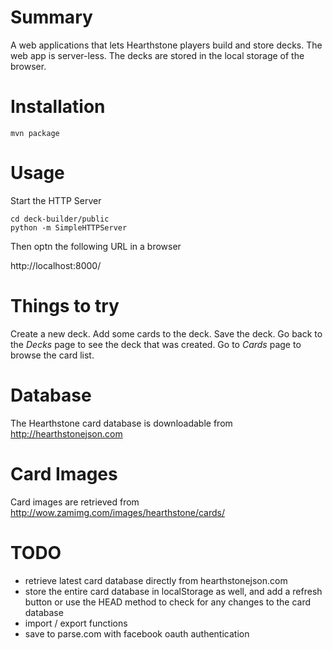 # Summary

A web applications that lets Hearthstone players build and store decks.  The web app is server-less.  The decks are stored in the local storage of the browser.

# Installation

```
mvn package
```

# Usage

Start the HTTP Server

```
cd deck-builder/public
python -m SimpleHTTPServer
```

Then optn the following URL in a browser

http://localhost:8000/

# Things to try

Create a new deck.
Add some cards to the deck.
Save the deck.
Go back to the *Decks* page to see the deck that was created.
Go to *Cards* page to browse the card list.

# Database

The Hearthstone card database is downloadable from http://hearthstonejson.com

# Card Images

Card images are retrieved from http://wow.zamimg.com/images/hearthstone/cards/

# TODO

* retrieve latest card database directly from hearthstonejson.com
* store the entire card database in localStorage as well, and add a refresh button or use the HEAD method to check for any changes to the card database
* import / export functions
* save to parse.com with facebook oauth authentication

